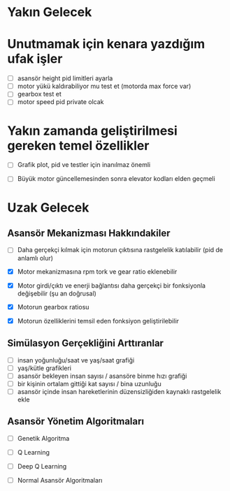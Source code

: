 # Yakın Gelecek

# Unutmamak için kenara yazdığım ufak işler
- [ ] asansör height pid limitleri ayarla
- [ ] motor yükü kaldırabiliyor mu test et (motorda max force var)
- [ ] gearbox test et
- [ ] motor speed pid private olcak

# Yakın zamanda geliştirilmesi gereken temel özellikler
- [ ] Grafik plot, pid ve testler için inanılmaz önemli
- [ ] Büyük motor güncellemesinden sonra elevator kodları elden geçmeli



# Uzak Gelecek
## Asansör Mekanizması Hakkındakiler
- [ ] Daha gerçekçi kılmak için motorun çıktısına rastgelelik katılabilir (pid de anlamlı olur)
- [x] Motor mekanizmasına rpm tork ve gear ratio eklenebilir
- [x] Motor girdi/çıktı ve enerji bağlantısı daha gerçekçi bir fonksiyonla değişebilir (şu an doğrusal)
- [x] Motorun gearbox ratiosu
- [x] Motorun özelliklerini temsil eden fonksiyon geliştirilebilir


## Simülasyon Gerçekliğini Arttıranlar
- [ ] insan yoğunluğu/saat ve yaş/saat grafiği
- [ ] yaş/kütle grafikleri 
- [ ] asansör bekleyen insan sayısı / asansöre binme hızı grafiği
- [ ] bir kişinin ortalam gittiği kat sayısı / bina uzunluğu
- [ ] asansör içinde insan hareketlerinin düzensizliğiden kaynaklı rastgelelik ekle

## Asansör Yönetim Algoritmaları
- [ ] Genetik Algoritma
- [ ] Q Learning
- [ ] Deep Q Learning
- [ ] Normal Asansör Algoritmaları



